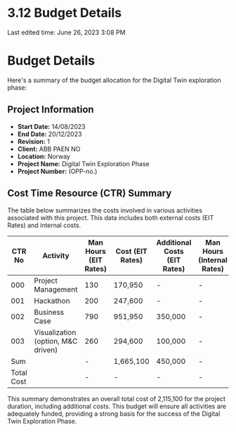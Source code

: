 # 3.12 Budget Details

Last edited time: June 26, 2023 3:08 PM

# Budget Details

Here's a summary of the budget allocation for the Digital Twin exploration phase:

## Project Information

- **Start Date:** 14/08/2023
- **End Date:** 20/12/2023
- **Revision:** 1
- **Client:** ABB PAEN NO
- **Location:** Norway
- **Project Name:** Digital Twin Exploration Phase
- **Project Number:** (OPP-no.)

## Cost Time Resource (CTR) Summary

The table below summarizes the costs involved in various activities associated with this project. This data includes both external costs (EIT Rates) and internal costs.

| CTR No | Activity | Man Hours (EIT Rates) | Cost (EIT Rates) | Additional Costs (EIT Rates) | Man Hours (Internal Rates) | Cost (Internal Rates) | Additional Costs (Internal Rates) | Total Man Hours | Total Cost | Total Additional Costs |
| --- | --- | --- | --- | --- | --- | --- | --- | --- | --- | --- |
| 000 | Project Management | 130 | 170,950 | - | - | - | - | 130 | 170,950 | - |
| 001 | Hackathon | 200 | 247,600 | - | - | - | - | 200 | 247,600 | - |
| 002 | Business Case | 790 | 951,950 | 350,000 | - | - | - | 790 | 951,950 | 350,000 |
| 003 | Visualization (option, M&C driven) | 260 | 294,600 | 100,000 | - | - | - | 260 | 294,600 | 100,000 |
| Sum |  | - | 1,665,100 | 450,000 | - | - | - | - | 1,665,100 | 450,000 |
| Total Cost |  | - | - | - | - | - | - | - | 2,115,100 | - |

This summary demonstrates an overall total cost of 2,115,100 for the project duration, including additional costs. This budget will ensure all activities are adequately funded, providing a strong basis for the success of the Digital Twin Exploration Phase.